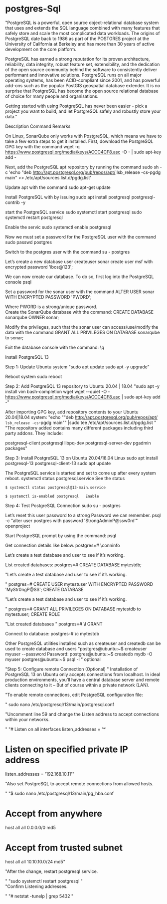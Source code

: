 # postgres-Sql
	
"PostgreSQL is a powerful, open source object-relational database system that uses and extends the SQL language combined with many features that safely store and scale the most complicated data workloads. The origins of PostgreSQL date back to 1986 as part of the POSTGRES project at the University of California at Berkeley and has more than 30 years of active development on the core platform.

PostgreSQL has earned a strong reputation for its proven architecture, reliability, data integrity, robust feature set, extensibility, and the dedication of the open source community behind the software to consistently deliver performant and innovative solutions. PostgreSQL runs on all major operating systems, has been ACID-compliant since 2001, and has powerful add-ons such as the popular PostGIS geospatial database extender. It is no surprise that PostgreSQL has become the open source relational database of choice for many people and organisations.

Getting started with using PostgreSQL has never been easier - pick a project you want to build, and let PostgreSQL safely and robustly store your data."		
		
		
		
Description	Command	Remarks
		
On Linux, SonarQube only works with PostgreSQL, which means we have to take a few extra steps to get it installed. First, download the PostgreSQL GPG key with the command	wget -q https://www.postgresql.org/media/keys/ACCC4CF8.asc -O - | sudo apt-key add -	
		
Next, add the PostgreSQL apt repository by running the command	sudo sh -c 'echo "deb http://apt.postgresql.org/pub/repos/apt/ lsb_release -cs-pgdg main" >> /etc/apt/sources.list.d/pgdg.list'	
		
Update apt with the command	sudo apt-get update	
		
Install PostgreSQL with by issuing	sudo apt install postgresql postgresql-contrib -y	
		
start the PostgreSQL service	sudo systemctl start postgresql	sudo systemctl restart postgresql
		
Enable the servic	sudo systemctl enable  postgresql	
		
Now we must set a password for the PostgreSQL user with the command	sudo passwd postgres	
		
Switch to the postgres user with the command	su - postgres	
		
Let’s create a new database user	createuser sonar	create user msf with encrypted password 'ibos@123';
		
We can now create our database. To do so, first log into the PostgreSQL console	psql	
		
Set a password for the sonar user with the command	ALTER USER sonar WITH ENCRYPTED PASSWORD 'PWORD';	
		
Where PWORD is a strong/unique password.		
Create the SonarQube database with the command:	CREATE DATABASE sonarqube OWNER sonar;	
		
Modify the privileges, such that the sonar user can access/use/modify the data with the command	GRANT ALL PRIVILEGES ON DATABASE sonarqube to sonar;	
		
Exit the database console with the command:	\q	
		
Install PostgreSQL 13		
		
		
Step 1: Update Ubuntu system	"sudo apt update
sudo apt -y upgrade"	
		
Reboot system	sudo reboot	
		
Step 2: Add PostgreSQL 13 repository to Ubuntu 20.04 | 18.04	"sudo apt -y install vim bash-completion wget
wget --quiet -O - https://www.postgresql.org/media/keys/ACCC4CF8.asc | sudo apt-key add -"	
		
After importing GPG key, add repository contents to your Ubuntu 20.04|18.04 system:
	"echo ""deb http://apt.postgresql.org/pub/repos/apt/ `lsb_release -cs`-pgdg main"" |sudo tee  /etc/apt/sources.list.d/pgdg.list
"	"The repository added contains many different packages including third party addons. They include:

postgresql-client
postgresql
libpq-dev
postgresql-server-dev
pgadmin packages"
		
Step 3: Install PostgreSQL 13 on Ubuntu 20.04/18.04 Linux	sudo apt install postgresql-13 postgresql-client-13	sudo apt update
		
The PostgreSQL service is started and set to come up after every system reboot.	systemctl status postgresql.service 	See the status
		
	$ systemctl status postgresql@13-main.service	
		
	$ systemctl is-enabled postgresql	Enable
		
Step 4: Test PostgreSQL Connection	sudo su - postgres	
		
Let’s reset this user password to a strong Password we can remember.	psql -c "alter user postgres with password 'StrongAdminP@ssw0rd'"	openproject
		
Start PostgreSQL prompt by using the command:	psql	
		
Get connection details like below.	postgres=# \conninfo	
		
Let’s create a test database and user to see if it’s working.		
		
List created databases:	postgres=# CREATE DATABASE mytestdb;	
		
"Let’s create a test database and user to see if it’s working.

"	postgres=# CREATE USER mytestuser WITH ENCRYPTED PASSWORD 'MyStr0ngP@SS';	CREATE DATABASE

		
"Let’s create a test database and user to see if it’s working.

"	postgres=# GRANT ALL PRIVILEGES ON DATABASE mytestdb to mytestuser;	CREATE ROLE

		
"List created databases
"	postgres=# \l	GRANT
		
Connect to database:	postgres-# \c mytestdb	
		
Other PostgreSQL utilities installed such as createuser and createdb can be used to create database and users	"postgres@ubuntu:~$ createuser myuser --password
Password:
postgres@ubuntu:~$ createdb mydb -O myuser
postgres@ubuntu:~$ psql -l "	optional
		
"Step 5: Configure remote Connection (Optional)
"	Installation of PostgreSQL 13 on Ubuntu only accepts connections from localhost. In ideal production environments, you’ll have a central database server and remote clients connecting to it – But of course within a private network (LAN).	
		
"To enable remote connections, edit PostgreSQL configuration file:

"	sudo nano /etc/postgresql/13/main/postgresql.conf 
	
"Uncomment line 59 and change the Listen address to accept connections within your networks.

"	"# Listen on all interfaces
listen_addresses = '*'

# Listen on specified private IP address
listen_addresses = '192.168.10.11'"	
		
"Also set PostgreSQL to accept remote connections from allowed hosts.

"	"$ sudo nano /etc/postgresql/13/main/pg_hba.conf

# Accept from anywhere
host all all 0.0.0.0/0 md5

# Accept from trusted subnet
host all all 10.10.10.0/24 md5"	
		
"After the change, restart postgresql service.

"	"sudo systemctl restart postgresql
"	
"Confirm Listening addresses.

"	"# netstat  -tunelp | grep 5432
"	
